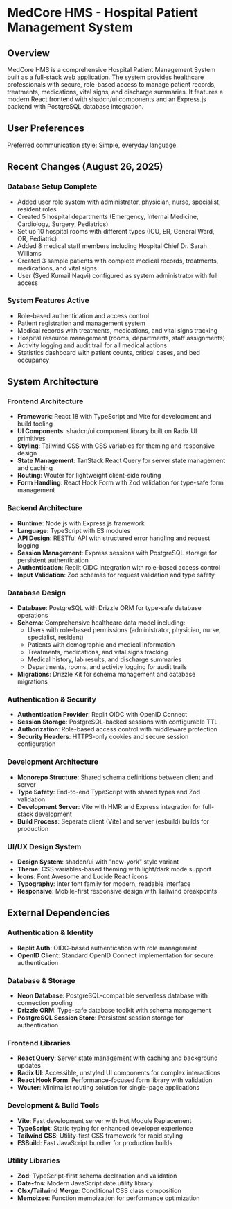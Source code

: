# MedCore HMS - Hospital Patient Management System

## Overview

MedCore HMS is a comprehensive Hospital Patient Management System built as a full-stack web application. The system provides healthcare professionals with secure, role-based access to manage patient records, treatments, medications, vital signs, and discharge summaries. It features a modern React frontend with shadcn/ui components and an Express.js backend with PostgreSQL database integration.

## User Preferences

Preferred communication style: Simple, everyday language.

## Recent Changes (August 26, 2025)

### Database Setup Complete
- Added user role system with administrator, physician, nurse, specialist, resident roles
- Created 5 hospital departments (Emergency, Internal Medicine, Cardiology, Surgery, Pediatrics)
- Set up 10 hospital rooms with different types (ICU, ER, General Ward, OR, Pediatric)
- Added 8 medical staff members including Hospital Chief Dr. Sarah Williams
- Created 3 sample patients with complete medical records, treatments, medications, and vital signs
- User (Syed Kumail Naqvi) configured as system administrator with full access

### System Features Active
- Role-based authentication and access control
- Patient registration and management system
- Medical records with treatments, medications, and vital signs tracking
- Hospital resource management (rooms, departments, staff assignments)
- Activity logging and audit trail for all medical actions
- Statistics dashboard with patient counts, critical cases, and bed occupancy

## System Architecture

### Frontend Architecture
- **Framework**: React 18 with TypeScript and Vite for development and build tooling
- **UI Components**: shadcn/ui component library built on Radix UI primitives
- **Styling**: Tailwind CSS with CSS variables for theming and responsive design
- **State Management**: TanStack React Query for server state management and caching
- **Routing**: Wouter for lightweight client-side routing
- **Form Handling**: React Hook Form with Zod validation for type-safe form management

### Backend Architecture
- **Runtime**: Node.js with Express.js framework
- **Language**: TypeScript with ES modules
- **API Design**: RESTful API with structured error handling and request logging
- **Session Management**: Express sessions with PostgreSQL storage for persistent authentication
- **Authentication**: Replit OIDC integration with role-based access control
- **Input Validation**: Zod schemas for request validation and type safety

### Database Design
- **Database**: PostgreSQL with Drizzle ORM for type-safe database operations
- **Schema**: Comprehensive healthcare data model including:
  - Users with role-based permissions (administrator, physician, nurse, specialist, resident)
  - Patients with demographic and medical information
  - Treatments, medications, and vital signs tracking
  - Medical history, lab results, and discharge summaries
  - Departments, rooms, and activity logging for audit trails
- **Migrations**: Drizzle Kit for schema management and database migrations

### Authentication & Security
- **Authentication Provider**: Replit OIDC with OpenID Connect
- **Session Storage**: PostgreSQL-backed sessions with configurable TTL
- **Authorization**: Role-based access control with middleware protection
- **Security Headers**: HTTPS-only cookies and secure session configuration

### Development Architecture
- **Monorepo Structure**: Shared schema definitions between client and server
- **Type Safety**: End-to-end TypeScript with shared types and Zod validation
- **Development Server**: Vite with HMR and Express integration for full-stack development
- **Build Process**: Separate client (Vite) and server (esbuild) builds for production

### UI/UX Design System
- **Design System**: shadcn/ui with "new-york" style variant
- **Theme**: CSS variables-based theming with light/dark mode support
- **Icons**: Font Awesome and Lucide React icons
- **Typography**: Inter font family for modern, readable interface
- **Responsive**: Mobile-first responsive design with Tailwind breakpoints

## External Dependencies

### Authentication & Identity
- **Replit Auth**: OIDC-based authentication with role management
- **OpenID Client**: Standard OpenID Connect implementation for secure authentication

### Database & Storage
- **Neon Database**: PostgreSQL-compatible serverless database with connection pooling
- **Drizzle ORM**: Type-safe database toolkit with schema management
- **PostgreSQL Session Store**: Persistent session storage for authentication

### Frontend Libraries
- **React Query**: Server state management with caching and background updates
- **Radix UI**: Accessible, unstyled UI components for complex interactions
- **React Hook Form**: Performance-focused form library with validation
- **Wouter**: Minimalist routing solution for single-page applications

### Development & Build Tools
- **Vite**: Fast development server with Hot Module Replacement
- **TypeScript**: Static typing for enhanced developer experience
- **Tailwind CSS**: Utility-first CSS framework for rapid styling
- **ESBuild**: Fast JavaScript bundler for production builds

### Utility Libraries
- **Zod**: TypeScript-first schema declaration and validation
- **Date-fns**: Modern JavaScript date utility library
- **Clsx/Tailwind Merge**: Conditional CSS class composition
- **Memoizee**: Function memoization for performance optimization